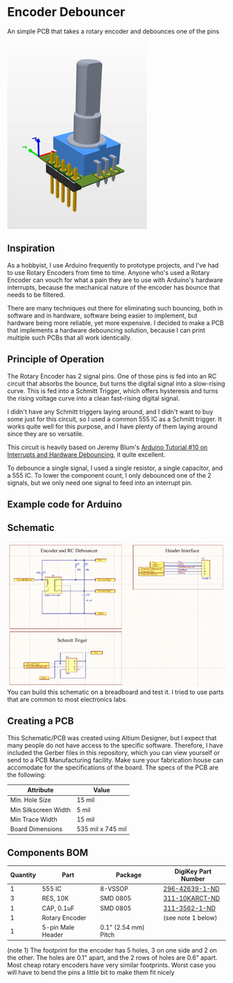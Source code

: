 # Encoder Debouncer
An simple PCB that takes a rotary encoder and debounces one of the pins

<img src="/Images/isometric-render.PNG"/>

## Inspiration
As a hobbyist, I use Arduino frequently to prototype projects, and I've had to use Rotary Encoders from time to time. Anyone who's used a Rotary Encoder can vouch for what a pain they are to use with Arduino's hardware interrupts, because the mechanical nature of the encoder has bounce that needs to be filtered.

There are many techniques out there for eliminating such bouncing, both in software and in hardware, software being easier to implement, but hardware being more reliable, yet more expensive. I decided to make a PCB that implements a hardware debouncing solution, because I can print multiple such PCBs that all work identically.

## Principle of Operation
The Rotary Encoder has 2 signal pins. One of those pins is fed into an RC circuit that absorbs the bounce, but turns the digital signal into a slow-rising curve. This is fed into a Schmitt Trigger, which offers hysteresis and turns the rising voltage curve into a clean fast-rising digital signal.

I didn't have any Schmitt triggers laying around, and I didn't want to buy some just for this circuit, so I used a common 555 IC as a Schmitt trigger. It works quite well for this purpose, and I have plenty of them laying around since they are so versatile.

This circuit is heavily based on Jeremy Blum's [Arduino Tutorial #10 on Interrupts and Hardware Debouncing](https://youtu.be/CRJUdf5TTQQ), it quite excellent.

To debounce a single signal, I used a single resistor, a single capacitor, and a 555 IC. To lower the component count, I only debounced one of the 2 signals, but we only need one signal to feed into an interrupt pin.

## Example code for Arduino

## Schematic
<img src="/Images/schematic.PNG"/>
You can build this schematic on a breadboard and test it. I tried to use parts that are common to most electronics labs.

## Creating a PCB
This Schematic/PCB was created using Altium Designer, but I expect that many people do not have access to the specific software. Therefore, I have included the Gerber files in this repository, which you can view yourself or send to a PCB Manufacturing facility. Make sure your fabrication house can accomodate for the specifications of the board. The specs of the PCB are the following:

Attribute | Value
--- | ---
Min. Hole Size | 15 mil
Min Silkscreen Width | 5 mil
Min Trace Width | 15 mil
Board Dimensions | 535 mil x 745 mil

## Components BOM
Quantity | Part | Package | DigiKey Part Number
-------- | ---- | ------- | -------------------
1 | 555 IC | 8-VSSOP | [296-42639-1-ND](https://www.digikey.com/product-detail/en/texas-instruments/LM555CMMX-NOPB/296-42639-1-ND/5455904)
3 | RES, 10K | SMD 0805 | [311-10KARCT-ND](https://www.digikey.com/product-detail/en/yageo/RC0805JR-0710KL/311-10KARCT-ND/731188)
1 | CAP, 0.1uF | SMD 0805 | [311-3562-1-ND](https://www.digikey.com/product-detail/en/yageo/CC0805JRX7R8BB104/311-3562-1-ND/7648489)
1 | Rotary Encoder | | (see note 1 below)
1 | 5-pin Male Header | 0.1" (2.54 mm) Pitch |

(note 1) The footprint for the encoder has 5 holes, 3 on one side and 2 on the other. The holes are 0.1" apart, and the 2 rows of holes are 0.6" apart. Most cheap rotary encoders have very similar footprints. Worst case you will have to bend the pins a little bit to make them fit nicely

